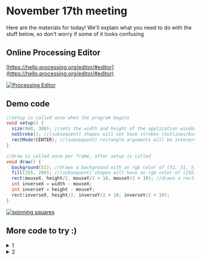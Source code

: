 # November 17th meeting

Here are the materials for today! We'll explain what you need to do with the stuff below, so don't worry if some of it looks confusing

## Online Processing Editor
[https://hello.processing.org/editor/#editor](https://hello.processing.org/editor/#editor)

[![Processing Editor](https://imgur.com/uggxDeW.png)](https://hello.processing.org/editor/#editor)


## Demo code
```java
//setup is called once when the program begins
void setup() {
  size(640, 360); //sets the width and height of the application window in pixels
  noStroke(); //(subsequent) shapes will not have strokes (outlines/borders)
  rectMode(CENTER); //(subsequent) rectangle arguments will be interpreted as (centerX, centerY, width, height)
}

//draw is called once per frame, after setup is called
void draw() {
  background(51); //draws a background with an rgb color of (51, 51, 51)
  fill(255, 204); //(subsequent) shapes will have an rgb color of (255, 255, 255) and an alpha (opacity) value of 204
  rect(mouseX, height/2, mouseY/2 + 10, mouseY/2 + 10); //draws a rectangle. mouseX, mouseY, width, and height are system variables
  int inverseX = width - mouseX;
  int inverseY = height - mouseY;
  rect(inverseX, height/2, inverseY/2 + 10, inverseY/2 + 10);
}
```

<a id="spinning squares" href="#spinning squares"><img alt="spinning squares" src="https://imgur.com/wCr45de.gif" /></a>

## More code to try :)
<details>
	<summary>1</summary>
	```java
	size(480, 270);
	background(0);
	noStroke();
	
	// No fourth argument means 100% opacity.
	fill(0, 0, 255);
	rect(0, 0, 240, 200);
	
	// 255 means 100% opacity.
	fill(255, 0, 0, 255);
	rect(0, 0, 480, 40);
	
	// 75% opacity.
	fill(255, 0, 0, 191);
	rect(0, 50, 480, 40);
	
	// 55% opacity.
	fill(255, 0, 0, 127);
	rect(0, 100, 480, 40);
	
	// 25% opacity.
	fill(255, 0, 0, 63);
	rect(0, 150, 480, 40);
	```
</details>
<details>
	<summary>2</summary> 
	hi
</details>